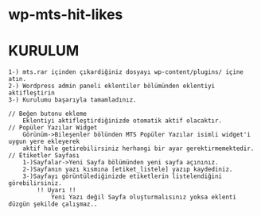 # wp-mts-hit-likes

# KURULUM 
	1-) mts.rar içinden çıkardiğiniz dosyayı wp-content/plugins/ içine atın.
	2-) Wordpress admin paneli eklentiler bölümünden eklentiyi aktifleştirin
	3-) Kurulumu başarıyla tamamladınız.
	
	// Beğen butonu ekleme
		Eklentiyi aktifleştirdiğinizde otomatik aktif olacaktır.
	// Popüler Yazılar Widget 
		Görünüm->Bileşenler bölünden MTS Popüler Yazılar isimli widget'i uygun yere ekleyerek 
		aktif hale getirebilirsiniz herhangi bir ayar gerektirmemektedir.
	// Etiketler Sayfası
		1-)Sayfalar->Yeni Sayfa bölümünden yeni sayfa açınınız.
		2-)Sayfanın yazı kısmına [etiket_listele] yazıp kaydediniz.
		3-)Sayfayı görüntülediğinizde etiketlerin listelendiğini görebilirsiniz.
			!! Uyarı !!
				Yeni Yazı değil Sayfa oluşturmalısınız yoksa eklenti düzgün şekilde çalışmaz..
